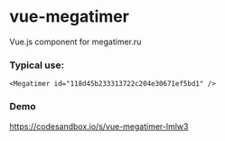 # vue-megatimer

Vue.js component for megatimer.ru

### Typical use:

```
<Megatimer id="118d45b233313722c204e30671ef5bd1" />
```

### Demo

https://codesandbox.io/s/vue-megatimer-lmlw3

